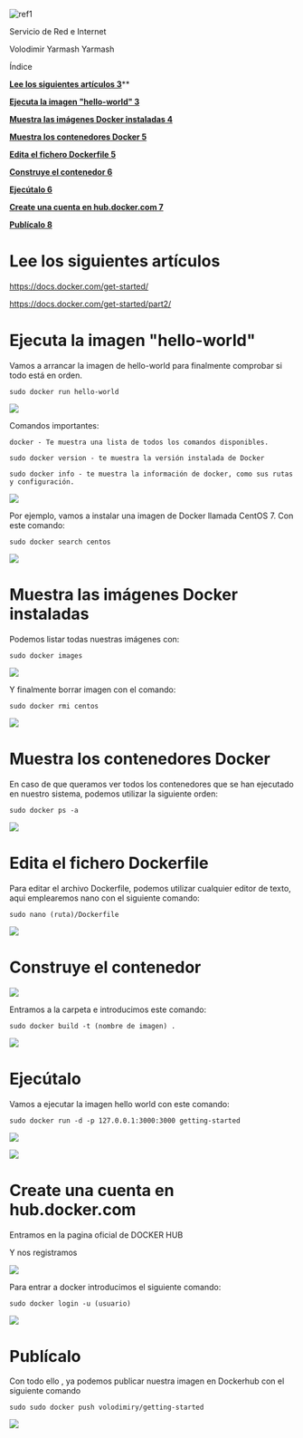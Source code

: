 ﻿![ref1]


Servicio de Red e Internet



Volodimir Yarmash Yarmash





















Índice

[**Lee los siguientes artículos	3**](#_b9hn2cw6aavl)**

[**Ejecuta la imagen "hello-world"	3**](#_2znu2rbiammz)

[**Muestra las imágenes Docker instaladas	4**](#_j108mzprpnqx)

[**Muestra los contenedores Docker	5**](#_t26ozvbb8zlp)

[**Edita el fichero Dockerfile	5**](#_7tcqxeldky5z)

[**Construye el contenedor	6**](#_d2mfpyupn198)

[**Ejecútalo	6**](#_exixaaamyzgf)

[**Create una cuenta en hub.docker.com	7**](#_1tcnnk2sh174)

[**Publícalo	8**](#_d6ohpoewxusl)





















# <a name="_b9hn2cw6aavl"></a>Lee los siguientes artículos
<https://docs.docker.com/get-started/>

<https://docs.docker.com/get-started/part2/>

# <a name="_2znu2rbiammz"></a>Ejecuta la imagen "hello-world"
Vamos a arrancar la imagen de hello-world para finalmente comprobar si todo está en orden.

`sudo docker run hello-world`

![](Aspose.Words.4fe7be42-cd15-4354-84d9-a9af89f3e981.002.png)

Comandos importantes:

`docker - Te muestra una lista de todos los comandos disponibles.`

`sudo docker version - te muestra la versión instalada de Docker`

`sudo docker info - te muestra la información de docker, como sus rutas y configuración.`

![](Aspose.Words.4fe7be42-cd15-4354-84d9-a9af89f3e981.003.png)

Por ejemplo, vamos a instalar una imagen de Docker llamada CentOS 7. Con este comando:

`sudo docker search centos`

![](Aspose.Words.4fe7be42-cd15-4354-84d9-a9af89f3e981.004.png)

# <a name="_j108mzprpnqx"></a>Muestra las imágenes Docker instaladas
Podemos listar todas nuestras imágenes con:

`sudo docker images`

![](Aspose.Words.4fe7be42-cd15-4354-84d9-a9af89f3e981.005.png)

Y finalmente borrar imagen con el comando:

`sudo docker rmi centos`

![](Aspose.Words.4fe7be42-cd15-4354-84d9-a9af89f3e981.006.png)

# <a name="_t26ozvbb8zlp"></a>Muestra los contenedores Docker
En caso de que queramos ver todos los contenedores que se han ejecutado en nuestro sistema, podemos utilizar la siguiente orden:

`sudo docker ps -a`

![](Aspose.Words.4fe7be42-cd15-4354-84d9-a9af89f3e981.007.png)
# <a name="_7tcqxeldky5z"></a>Edita el fichero Dockerfile
Para editar el archivo Dockerfile, podemos utilizar cualquier editor de texto, aqui emplearemos nano con el siguiente comando:

`sudo nano (ruta)/Dockerfile`

![](Aspose.Words.4fe7be42-cd15-4354-84d9-a9af89f3e981.008.png)
# <a name="_d2mfpyupn198"></a>Construye el contenedor
![](Aspose.Words.4fe7be42-cd15-4354-84d9-a9af89f3e981.009.png)

Entramos a la carpeta e introducimos este comando:

`sudo docker build -t (nombre de imagen) .`

![](Aspose.Words.4fe7be42-cd15-4354-84d9-a9af89f3e981.010.png)

# <a name="_exixaaamyzgf"></a>Ejecútalo
Vamos a ejecutar la imagen hello world con este comando:

`sudo docker run -d -p 127.0.0.1:3000:3000 getting-started`

![](Aspose.Words.4fe7be42-cd15-4354-84d9-a9af89f3e981.011.png)

![](Aspose.Words.4fe7be42-cd15-4354-84d9-a9af89f3e981.012.png)
# <a name="_1tcnnk2sh174"></a>Create una cuenta en hub.docker.com
Entramos en la pagina oficial de DOCKER HUB

Y nos registramos

![](Aspose.Words.4fe7be42-cd15-4354-84d9-a9af89f3e981.013.png)

Para entrar a docker introducimos el siguiente comando:

`sudo docker login -u (usuario)`

![](Aspose.Words.4fe7be42-cd15-4354-84d9-a9af89f3e981.014.png)
# <a name="_d6ohpoewxusl"></a>Publícalo
Con todo ello , ya podemos publicar nuestra imagen en Dockerhub con el siguiente comando

`sudo sudo docker push volodimiry/getting-started`

![](Aspose.Words.4fe7be42-cd15-4354-84d9-a9af89f3e981.015.png)

[ref1]: Aspose.Words.4fe7be42-cd15-4354-84d9-a9af89f3e981.001.png
